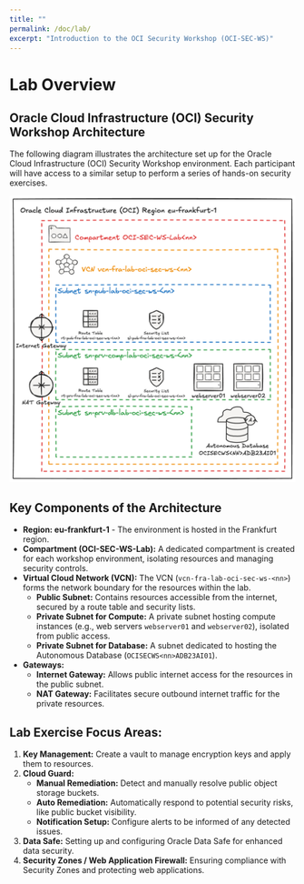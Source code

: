 ```yaml
---
title: ""
permalink: /doc/lab/
excerpt: "Introduction to the OCI Security Workshop (OCI-SEC-WS)"
---
```

<!-- markdownlint-disable MD013 -->
<!-- markdownlint-disable MD025 -->
<!-- markdownlint-configure-file { "MD024":{"allow_different_nesting": true }} -->

# Lab Overview
<!-- markdownlint-disable MD041 -->
<!-- markdownlint-disable MD051 -->

## Oracle Cloud Infrastructure (OCI) Security Workshop Architecture

The following diagram illustrates the architecture set up for the Oracle Cloud
Infrastructure (OCI) Security Workshop environment. Each participant will have
access to a similar setup to perform a series of hands-on security exercises.

![OCI Security Workshop Architecture](../images/oci-architecture.png)

## Key Components of the Architecture

- **Region: eu-frankfurt-1** - The environment is hosted in the Frankfurt region.
- **Compartment (OCI-SEC-WS-Lab):** A dedicated compartment is created for each
  workshop environment, isolating resources and managing security controls.
- **Virtual Cloud Network (VCN):** The VCN (`vcn-fra-lab-oci-sec-ws-<nn>`) forms
  the network boundary for the resources within the lab.
  - **Public Subnet:** Contains resources accessible from the internet, secured
    by a route table and security lists.
  - **Private Subnet for Compute:** A private subnet hosting compute instances
    (e.g., web servers `webserver01` and `webserver02`), isolated from public access.
  - **Private Subnet for Database:** A subnet dedicated to hosting the Autonomous
    Database (`OCISECWS<nn>ADB23AI01`).
- **Gateways:**
  - **Internet Gateway:** Allows public internet access for the resources in the
    public subnet.
  - **NAT Gateway:** Facilitates secure outbound internet traffic for the private
    resources.
  
## **Lab Exercise Focus Areas:**

1. **Key Management:** Create a vault to manage encryption keys and apply them to
   resources.
2. **Cloud Guard:**
   - **Manual Remediation:** Detect and manually resolve public object storage buckets.
   - **Auto Remediation:** Automatically respond to potential security risks, like public bucket visibility.
   - **Notification Setup:** Configure alerts to be informed of any detected issues.
3. **Data Safe:** Setting up and configuring Oracle Data Safe for enhanced data security.
4. **Security Zones / Web Application Firewall:** Ensuring compliance with Security Zones and protecting web applications.

